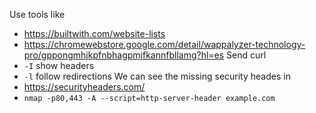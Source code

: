 Use tools like 
- https://builtwith.com/website-lists
- https://chromewebstore.google.com/detail/wappalyzer-technology-pro/gppongmhjkpfnbhagpmjfkannfbllamg?hl=es
Send curl
- `-I` show headers
- `-l` follow redirections
We can see the missing security heades in
- https://securityheaders.com/
- `nmap -p80,443 -A --script=http-server-header example.com`